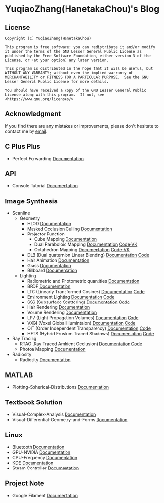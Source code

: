# YuqiaoZhang(HanetakaChou)'s Blog  

## License  
```  
Copyright (C) YuqiaoZhang(HanetakaChou)

This program is free software: you can redistribute it and/or modify it under the terms of the GNU Lesser General Public License as published by the Free Software Foundation, either version 3 of the License, or (at your option) any later version.

This program is distributed in the hope that it will be useful, but WITHOUT ANY WARRANTY; without even the implied warranty of MERCHANTABILITY or FITNESS FOR A PARTICULAR PURPOSE.  See the GNU Lesser General Public License for more details.

You should have received a copy of the GNU Lesser General Public License along with this program.  If not, see <https://www.gnu.org/licenses/>
```  

## Acknowledgment  

If you find there are any mistakes or improvements, please don't hesitate to contact me by [email](mailto:HanetakaChou@outlook.com).  

## C Plus Plus  

- Perfect Forwarding [Documentation](C-Plus-Plus/Perfect-Forwarding.html)  

## API  

- Console Tutorial [Documentation](https://hanetakachou.github.io/Console-Tutorial/)  

## Image Synthesis  

- Scanline  
    - Geometry  
        - HLOD [Documentation](Image-Synthesis/Scanline/Geometry/HLOD.html)  
        - Masked Occlusion Culling [Documentation](Image-Synthesis/Scanline/Geometry/Masked-Occlusion-Culling.html)  
        - Projector Function  
            - Cube Mapping [Documentation](Image-Synthesis/Scanline/Geometry/Projector-Function/Cube-Mapping.html)  
            - Dual Paraboloid Mapping [Documentation](Image-Synthesis/Scanline/Geometry/Projector-Function/Dual-Paraboloid-Mapping.html) [Code-VK](https://github.com/HanetakaChou/Image-Synthesis/tree/Dual-Paraboloid-Mapping-VK)  
            - Octahedron Mapping [Documentation](Image-Synthesis/Scanline/Geometry/Projector-Function/Octahedron-Mapping.html) [Code-VK](https://github.com/HanetakaChou/Image-Synthesis/tree/Octahedron-Mapping-VK)  
        - DLB (Dual quaternion Linear Blending) [Documentation](Image-Synthesis/Scanline/Geometry/Dual-Quaternion-Linear-Blending.html) [Code](https://github.com/HanetakaChou/Dual-Quaternion-Linear-Blending)  
        - Hair Animation [Documentation](Image-Synthesis/Scanline/Geometry/Hair-Animation.html)  
        - Grass [Documentation](Image-Synthesis/Scanline/Geometry/Grass.html)  
        - Billboard [Documentation](Image-Synthesis/Scanline/Geometry/Billboard.html)  
    - Lighting  
        - Radiometric and Photometric quantities [Documentation](Image-Synthesis/Scanline/Lighting/Radiometric-and-Photometric-quantities.html)  
        - BRDF [Documentation](Image-Synthesis/Scanline/Lighting/BRDF.html)  
        - LTC (Linearly Transformed Cosines) [Documentation](Image-Synthesis/Scanline/Lighting/Linearly-Transformed-Cosines.html) [Code](https://github.com/HanetakaChou/Linearly-Transformed-Cosines)    
        - Environment Lighting [Documentation](Image-Synthesis/Scanline/Lighting/Environment-Lighting.html) [Code](https://github.com/HanetakaChou/Environment-Lighting)  
        - SSS (Subsurface Scattering) [Documentation](Image-Synthesis/Scanline/Lighting/Subsurface-Scattering.html) [Code](https://github.com/HanetakaChou/Subsurface-Scattering)  
        - Hair Rendering [Documentation](Image-Synthesis/Scanline/Lighting/Hair-Rendering.html)  
        - Volume Rendering [Documentation](Image-Synthesis/Scanline/Lighting/Volume-Rendering.html)  
        - LPV (Light Propagation Volumes) [Documentation](Image-Synthesis/Scanline/Lighting/Light-Propagation-Volumes.html) [Code](https://github.com/HanetakaChou/Light-Propagation-Volumes)  
        - VXGI (Voxel Global Illumintaion) [Documentation](Image-Synthesis/Scanline/Lighting/Voxel-Global-Illumintaion.html) [Code](https://github.com/HanetakaChou/Voxel-Global-Illumintaion)  
        - OIT (Order Independent Transparency) [Documentation](Image-Synthesis/Scanline/Lighting/Order-Independent-Transparency.html) [Code](https://github.com/HanetakaChou/Order-Independent-Transparency)  
        - HFTS (Hybrid Frustum Traced Shadows) [Documentation](Image-Synthesis/Scanline/Lighting/Hybrid-Frustum-Traced-Shadows.html) [Code](https://github.com/HanetakaChou/Hybrid-Frustum-Traced-Shadows)  
- Ray Tracing  
    - RTAO (Ray Traced Ambient Occlusion) [Documentation](Image-Synthesis/Ray-Tracing/Ray-Traced-Ambient-Occlusion.html) [Code](https://github.com/HanetakaChou/Ray-Traced-Ambient-Occlusion)  
    - Photon Mapping [Documentation](Image-Synthesis/Ray-Tracing/Photon-Mapping.html)    
- Radiosity  
    - Radiosity [Documentation](Image-Synthesis/Radiosity/Radiosity.html)  


## MATLAB  

- Plotting-Spherical-Distributions [Documentation](MATLAB/Plotting-Spherical-Distributions.html)  

## Textbook Solution  

- Visual-Complex-Analysis [Documentation](Textbook-Solution/Visual-Complex-Analysis.html)  
- Visual-Differential-Geometry-and-Forms [Documentation](Textbook-Solution/Visual-Differential-Geometry-and-Forms.html)  

## Linux  

- Bluetooth [Documentation](Linux/Bluetooth.html)  
- GPU-NVIDIA [Documentation](Linux/GPU-NVIDIA.html)  
- CPU-Frequency [Documentation](Linux/CPU-Frequency.html)  
- KDE [Documentation](Linux/KDE.html)  
- Steam Controller [Documentation](Linux/Steam-Controller.html)  

## Project Note  

- Google Filament [Documentation](Project-Note/Google-Filament.html)  
